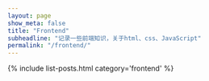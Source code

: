 ```yaml
---
layout: page
show_meta: false
title: "Frontend"
subheadline: "记录一些前端知识，关于html、css、JavaScript"
permalink: "/frontend/"
---
```

{% include list-posts.html category='frontend' %}